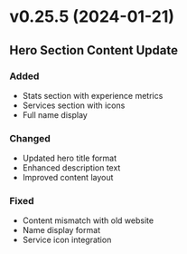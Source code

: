 # v0.25.5 (2024-01-21)

## Hero Section Content Update

### Added
- Stats section with experience metrics
- Services section with icons
- Full name display

### Changed
- Updated hero title format
- Enhanced description text
- Improved content layout

### Fixed
- Content mismatch with old website
- Name display format
- Service icon integration
